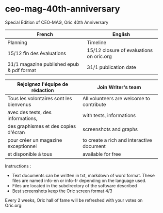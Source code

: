 # ceo-mag-40th-anniversary
Special Edition of CEO-MAG, Oric 40th Anniversary 

| French | English |
|-----|-----|
| Planning | Timeline |
| 15/12 fin des évaluations | 15/12 closure of evaluations on oric.org |
| 31/1 magazine published epub & pdf format | 31/1 publication date |

| Rejoignez l'équipe de rédaction | Join Writer's team |
|-----|-----|
| Tous les volontaires sont les bienvenus | All volunteers are welcome to contribute |
| avec des tests, des informations, | with tests, informations |
| des graphismes et des copies d'écran | screenshots and graphs |
| pour créer un magazine exceptionnel | to create a rich and interactive document |
| et disponible à tous | available for free |

Instructions : 
- Text documents can be written in txt, markdown of word format. These files are named info-en or info-fr depending on the language used.
- Files are located in the subdirectory of the software described
- Best screenshots keep the Oric screen format 4/3

Every 2 weeks, Oric hall of fame will be refreshed with your votes on Oric.org